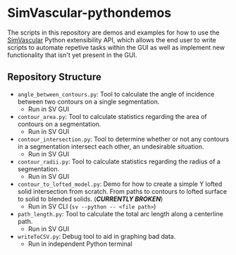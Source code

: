 # SimVascular-pythondemos

The scripts in this repository are demos and examples for how to use the [SimVascular](https://github.com/SimVascular/SimVascular/) Python extensibility API, which allows the end user to write scripts to automate repetive tasks within the GUI as well as implement new functionality that isn't yet present in the GUI.

## Repository Structure

- `angle_between_contours.py`: Tool to calculate the angle of incidence between two contours on a single segmentation.
  - Run in SV GUI
- `contour_area.py`: Tool to calculate statistics regarding the area of contours on a segmentation.
  - Run in SV GUI
- `contour_intersection.py`: Tool to determine whether or not any contours in a segmentation intersect each other, an undesirable situation.
  - Run in SV GUI
- `contour_radii.py`: Tool to calculate statistics regarding the radius of a segmentation.
  - Run in SV GUI
- `contour_to_lofted_model.py`: Demo for how to create a simple Y lofted solid intersection from scratch. From paths to contours to lofted surface to solid to blended solids. (***CURRENTLY BROKEN***)
  - Run in SV CLI (`sv --python -- <file path>`)
- `path_length.py`: Tool to calculate the total arc length along a centerline path.
  - Run in SV GUI
- `writeToCSV.py`: Debug tool to aid in graphing bad data.
  - Run in independent Python terminal